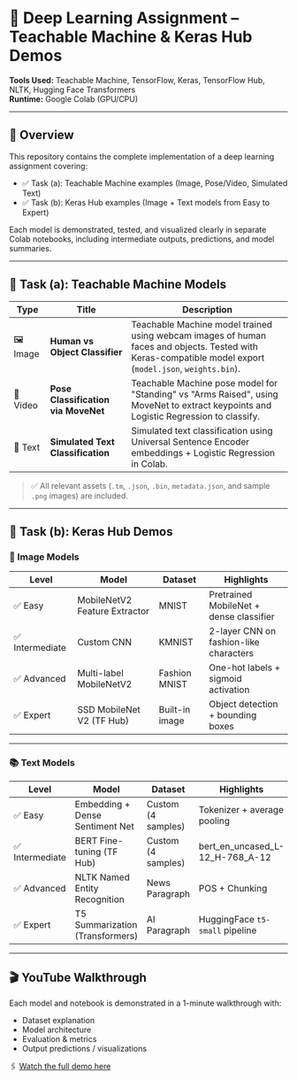 # 🤖 Deep Learning Assignment – Teachable Machine & Keras Hub Demos

**Tools Used:** Teachable Machine, TensorFlow, Keras, TensorFlow Hub, NLTK, Hugging Face Transformers  
**Runtime:** Google Colab (GPU/CPU)

---

## 🧩 Overview

This repository contains the complete implementation of a deep learning assignment covering:

- ✅ Task (a): Teachable Machine examples (Image, Pose/Video, Simulated Text)
- ✅ Task (b): Keras Hub examples (Image + Text models from Easy to Expert)

Each model is demonstrated, tested, and visualized clearly in separate Colab notebooks, including intermediate outputs, predictions, and model summaries.

---

## 📁 Task (a): Teachable Machine Models

| Type     | Title                                 | Description |
|----------|---------------------------------------|-------------|
| 🖼️ Image   | **Human vs Object Classifier**        | Teachable Machine model trained using webcam images of human faces and objects. Tested with Keras-compatible model export (`model.json`, `weights.bin`). |
| 🎥 Video   | **Pose Classification via MoveNet**   | Teachable Machine pose model for "Standing" vs "Arms Raised", using MoveNet to extract keypoints and Logistic Regression to classify. |
| 📝 Text    | **Simulated Text Classification**     | Simulated text classification using Universal Sentence Encoder embeddings + Logistic Regression in Colab. |

> ✅ All relevant assets (`.tm`, `.json`, `.bin`, `metadata.json`, and sample `.png` images) are included.

---

## 📁 Task (b): Keras Hub Demos

### 🧠 Image Models

| Level        | Model                            | Dataset        | Highlights |
|--------------|----------------------------------|----------------|------------|
| ✅ Easy       | MobileNetV2 Feature Extractor    | MNIST          | Pretrained MobileNet + dense classifier |
| ✅ Intermediate | Custom CNN                     | KMNIST          | 2-layer CNN on fashion-like characters |
| ✅ Advanced   | Multi-label MobileNetV2          | Fashion MNIST  | One-hot labels + sigmoid activation |
| ✅ Expert     | SSD MobileNet V2 (TF Hub)        | Built-in image | Object detection + bounding boxes |

---

### 📚 Text Models

| Level        | Model                            | Dataset        | Highlights |
|--------------|----------------------------------|----------------|------------|
| ✅ Easy       | Embedding + Dense Sentiment Net | Custom (4 samples) | Tokenizer + average pooling |
| ✅ Intermediate | BERT Fine-tuning (TF Hub)     | Custom (4 samples) | bert_en_uncased_L-12_H-768_A-12 |
| ✅ Advanced   | NLTK Named Entity Recognition    | News Paragraph | POS + Chunking |
| ✅ Expert     | T5 Summarization (Transformers)  | AI Paragraph   | HuggingFace `t5-small` pipeline |

---

## 🎬 YouTube Walkthrough

Each model and notebook is demonstrated in a 1-minute walkthrough with:
- Dataset explanation
- Model architecture
- Evaluation & metrics
- Output predictions / visualizations

🖇️ [Watch the full demo here](https://www.youtube.com)

